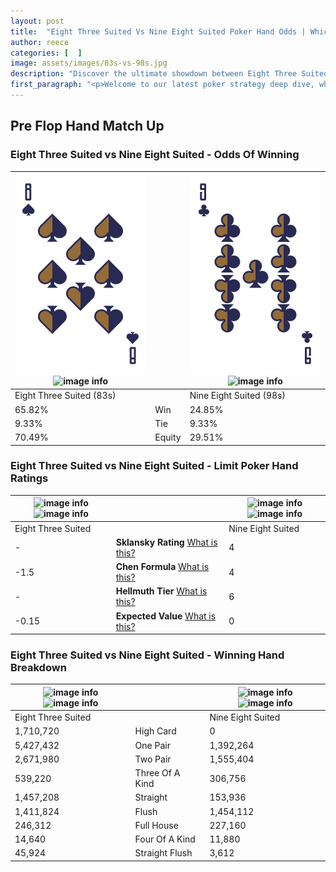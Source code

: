 ```yaml
---
layout: post
title:  "Eight Three Suited Vs Nine Eight Suited Poker Hand Odds | Which Is The Better Hand In Poker? A Complete Guide"
author: reece
categories: [  ]
image: assets/images/83s-vs-98s.jpg
description: "Discover the ultimate showdown between Eight Three Suited and Nine Eight Suited in poker! Uncover the odds, strategies, and scenarios where one hand triumphs over the other. Get ready to up your poker game with this thrilling analysis."
first_paragraph: "<p>Welcome to our latest poker strategy deep dive, where we're pitting two distinct hands against each other in a high-stakes showdown: Eight Three Suited vs Nine Eight Suited.</p><p>In the dynamic world of poker, every decision counts, and knowing which hand holds the upper hand is key to your success at the table.</p><p>In this article, we'll dissect these two hands, explore the scenarios where one dominates the other, and equip you with the knowledge to make strategic choices that can tip the odds in your favor.</p><p>Get ready to unravel the intriguing dynamics of these poker hands and elevate your game to new heights.</p>"
---
```




[comment]: # (sp0)

## Pre Flop Hand Match Up

<div class="table hand-ratings" markdown="1"> 



### Eight Three Suited vs Nine Eight Suited - Odds Of Winning


    
| ![image info](assets/images/hand1/8.png) ![image info](assets/images/hand1/3s.png) |  | ![image info](assets/images/hand2/9.png) ![image info](assets/images/hand2/8s.png) |
| -------- | -------- | -------- |
| Eight Three Suited (83s) |  | Nine Eight Suited (98s) |
| 65.82% | Win | 24.85% |
| 9.33% | Tie | 9.33% |
| 70.49% | Equity | 29.51% |




[comment]: # (sp1)



### Eight Three Suited vs Nine Eight Suited - Limit Poker Hand Ratings


    
| ![image info](https://www.riverpairs.com/assets/images/hand1/8.png) ![image info](https://www.riverpairs.com/assets/images/hand1/3s.png) |  | ![image info](https://www.riverpairs.com/assets/images/hand2/9.png) ![image info](https://www.riverpairs.com/assets/images/hand2/8s.png) |
| -------- | -------- | -------- |
| Eight Three Suited |  | Nine Eight Suited |
| - | **Sklansky Rating** [What is this?](/sklansky-rating-explained) | 4 |
| -1.5 | **Chen Formula** [What is this?](/chen-formula-explained) | 4 |
| - | **Hellmuth Tier** [What is this?](/Hellmuth-tier-explained) | 6 |
| -0.15 | **Expected Value** [What is this?](/expected-value-explained) | 0 |




[comment]: # (sp2)



### Eight Three Suited vs Nine Eight Suited - Winning Hand Breakdown


    
| ![image info](https://www.riverpairs.com/assets/images/hand1/8.png) ![image info](https://www.riverpairs.com/assets/images/hand1/3s.png) |  | ![image info](https://www.riverpairs.com/assets/images/hand2/9.png) ![image info](https://www.riverpairs.com/assets/images/hand2/8s.png) |
| -------- | -------- | -------- |
| Eight Three Suited |  | Nine Eight Suited |
| 1,710,720 | High Card | 0 |
| 5,427,432 | One Pair | 1,392,264 |
| 2,671,980 | Two Pair | 1,555,404 |
| 539,220 | Three Of A Kind | 306,756 |
| 1,457,208 | Straight | 153,936 |
| 1,411,824 | Flush | 1,454,112 |
| 246,312 | Full House | 227,160 |
| 14,640 | Four Of A Kind | 11,880 |
| 45,924 | Straight Flush | 3,612 |




[comment]: # (sp3)



</div>

[comment]: # (sp4)



[comment]: # (sp5)

